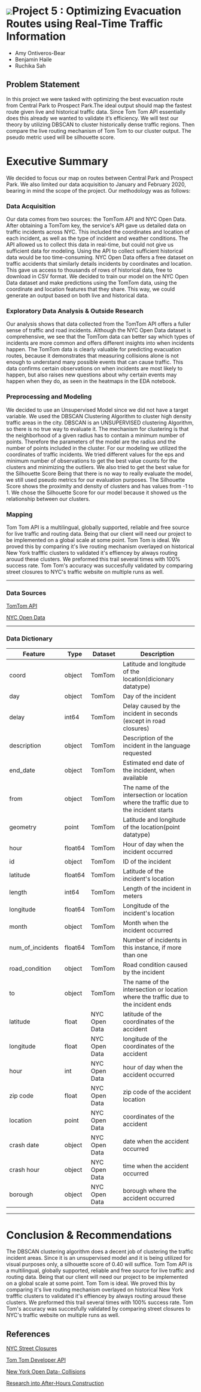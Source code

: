 # ![](https://ga-dash.s3.amazonaws.com/production/assets/logo-9f88ae6c9c3871690e33280fcf557f33.png)Project 5 : Optimizing Evacuation Routes using Real-Time Traffic Information

- Amy Ontiveros-Bear
- Benjamin Haile
- Ruchika Sah

## Problem Statement

 In this project we were tasked with optimizing the best evacuation route from Central Park to Prospect Park.The ideal output should map the fastest route given live and historical traffic data. Since Tom Tom API essentially does this already we wanted to validate it’s efficiency. We will test our theory by utilizing DBSCAN to cluster historically dense traffic regions. Then compare the live routing mechanism of Tom Tom to our cluster output. The pseudo metric used will be silhouette score.
 
# Executive Summary

We decided to focus our map on routes between Central Park and Prospect Park. We also limited our data acquisition to January and February 2020, bearing in mind the scope of the project. Our methodology was as follows:

### Data Acquisition

Our data comes from two sources: the TomTom API and NYC Open Data. After obtaining a TomTom key, the service's API gave us detailed data on traffic incidents across NYC. This included the coordinates and location of each incident, as well as the type of incident and weather conditions. The API allowed us to collect this data in real-time, but could not give us sufficient data for modeling. Using the API to collect sufficient historical data would be too time-consuming. NYC Open Data offers a free dataset on traffic accidents that similarly details incidents by coordinates and location. This gave us access to thousands of rows of historical data, free to download in CSV format. We decided to train our model on the NYC Open Data dataset and make predictions using the TomTom data, using the coordinate and location features that they share. This way, we could generate an output based on both live and historical data.

### Exploratory Data Analysis & Outside Research

Our analysis shows that data collected from the TomTom API offers a fuller sense of traffic and road incidents. Although the NYC Open Data dataset is comprehensive, we see that the TomTom data can better say which types of incidents are more common and offers different insights into when incidents happen. The TomTom data is clearly valuable for predicting evacuation routes, because it demonstrates that measuring collisions alone is not enough to understand many possible events that can cause traffic. This data confirms certain observations on when incidents are most likely to happen, but also raises new questions about why certain events may happen when they do, as seen in the heatmaps in the EDA notebook.

### Preprocessing and Modeling

 We decided to use an Unsupervised Model since we did not have a target variable. We used the DBSCAN Clustering Algorithm to cluster high density traffic areas in the city. DBSCAN is an UNSUPERVISED clustering Algorithm, so there is no true way to evaluate it. The mechanism for clustering is that the neighborhood of a given radius has to contain  a minimum number of points.  Therefore the parameters of the model are the radius  and the number of points included in the cluster. For our modeling we utilized the coordinates of traffic incidents. We tried different values for the eps and minimum number of observations to get the best value counts for the clusters and minimizing the outliers. We also tried to get the best value for the Silhouette Score Being that there is no way to really evaluate the model, we still used pseudo metrics for our evaluation purposes.
The Silhouette Score shows the proximity and density of clusters and has values from -1 to 1. We chose the Silhouette Score for our model because it showed us the relationship between our clusters. 



### Mapping

Tom Tom API is a multilingual, globally supported, reliable and free source for live traffic and routing data. Being that our client will need our project to be implemented on a global scale at some point. Tom Tom is ideal. We proved this by comparing it's live routing mechanism overlayed on historical New York trafffic clusters to validated it's effiencey by always routing arouud these clusters. We preformed this trail several times with 100% success rate. Tom Tom's accuracy was succesfully validated by comparing street closures to NYC's traffic website on multiple runs as well.

---

### Data Sources

[TomTom API](https://developer.tomtom.com/content/traffic-api-explorer#/Traffic%20Incident/get_traffic_services__versionNumber__incidentDetails__style___boundingBox___zoom___trafficModelID___format_)

[NYC Open Data](https://data.cityofnewyork.us/Public-Safety/Untitled-Visualization-Based-on-NYPD-Motor-Vehicle/6625-xkgg)

---

### Data Dictionary

|Feature|Type|Dataset|Description|
|---|---|---|---|
|coord|object|TomTom|Latitude and longitude of the location(dicionary datatype)|
|day|object|TomTom|Day of the incident|
|delay|int64|TomTom|Delay caused by the incident in seconds (except in road closures)|
|description|object|TomTom|Description of the incident in the language requested|
|end_date|object|TomTom|Estimated end date of the incident, when available|
|from|object|TomTom|The name of the intersection or location where the traffic due to the incident starts|
|geometry|point|TomTom|Latitude and longitude of the location(point datatype)|
|hour|float64|TomTom|Hour of day when the incident occurred|
|id|object|TomTom|ID of the incident|
|latitude|float64|TomTom|Latitude of the incident's location|
|length|int64|TomTom|Length of the incident in meters|
|longitude|float64|TomTom|Longitude of the incident's location|
|month|object|TomTom|Month when the incident occurred|
|num_of_incidents|float64|TomTom|Number of incidents in this instance, if more than one|
|road_condition|object|TomTom|Road condition caused by the incident|
|to|object|TomTom|The name of the intersection or location where the traffic due to the incident ends|
|latitude|float|NYC Open Data|latitude of the coordinates of the accident|
|longitude|float|NYC Open Data|longitude of the coordinates of the accident|
|hour|int|NYC Open Data|hour of day when the accident occurred|
|zip code|float|NYC Open Data|zip code of the accident location|
|location|point|NYC Open Data|coordinates of the accident|
|crash date|object|NYC Open Data|date when the accident occurred|
|crash hour|object|NYC Open Data|time when the accident occurred|
|borough|object|NYC Open Data|borough where the accident occurred|

---

# Conclusion & Recommendations

The DBSCAN clustering algorithm does a decent job of clustering the traffic incident areas. Since it is an unsupervised model and it is being utilized for visual purposes only, a silhouette score of 0.40 will suffice. 
Tom Tom API is a multilingual, globally supported, reliable and free source for live traffic and routing data. Being that our client will need our project to be implemented on a global scale at some point. Tom Tom is ideal. We proved this by comparing it's live routing mechanism overlayed on historical New York trafffic clusters to validated it's effiencey by always routing arouud these clusters. We preformed this trail several times with 100% success rate. Tom Tom's accuracy was succesfully validated by comparing street closures to NYC's traffic website on multiple runs as well.
## References

[NYC Street Closures](http://maps.nyc.gov/streetclosure/)

[Tom Tom Developer API](https://developer.tomtom.com/)

[New York Open Data- Collisions](https://data.cityofnewyork.us/Public-Safety/Motor-Vehicle-Collisions-Crashes/h9gi-nx95)

[Research into After-Hours Construction](https://www.nytimes.com/2019/09/27/nyregion/noise-construction-sleep-nyc.html)
